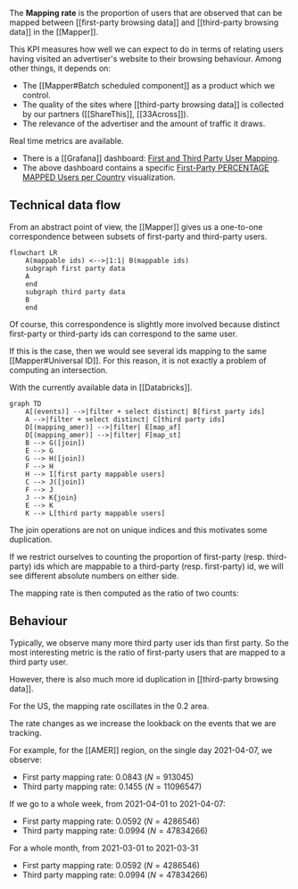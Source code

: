 The __Mapping rate__ is the proportion of users that are observed  that can be mapped between [[first-party browsing data]] and [[third-party browsing data]] in the [[Mapper]].

This KPI measures how well we can expect to do in terms of relating users having visited an advertiser's website to their browsing behaviour. Among other things, it depends on:

- The [[Mapper#Batch scheduled component]] as a product which we control.
- The quality of the sites where [[third-party browsing data]] is collected by our partners ([[ShareThis]], [[33Across]]).
- The relevance of the advertiser and the amount of traffic it draws.

Real time metrics are available.

- There is a [[Grafana]] dashboard: [First and Third Party User Mapping](http://monitoring.affec.tv/d/RedkN1fmk/first-and-third-party-user-mapping?refresh=1h&orgId=1).
- The above dashboard contains a specific [First-Party PERCENTAGE MAPPED Users per Country](http://monitoring.affec.tv/d/RedkN1fmk/first-and-third-party-user-mapping?refresh=1h&panelId=9&fullscreen&orgId=1) visualization.

## Technical data flow 

From an abstract point of view, the [[Mapper]] gives us a one-to-one correspondence between subsets of first-party and third-party users.

```mermaid
flowchart LR
    A(mappable ids) <-->|1:1| B(mappable ids)
    subgraph first party data
    A
    end
    subgraph third party data
    B
    end
```

Of course, this correspondence is slightly more involved because distinct first-party or third-party ids can correspond to the same user. 

If this is the case, then we would see several ids mapping to the same [[Mapper#Universal ID]]. For this reason, it is not exactly a problem of computing an intersection.

With the currently available data in [[Databricks]].

```mermaid
graph TD
    A[(events)] -->|filter + select distinct| B[first party ids]
    A -->|filter + select distinct| C[third party ids]
    D[(mapping_amer)] -->|filter| E[map_af]
    D[(mapping_amer)] -->|filter| F[map_st]
    B --> G([join])
    E --> G
    G --> H([join])
    F --> H
    H --> I[first party mappable users]
    C --> J([join])
    F --> J
    J --> K{join}
    E --> K
    K --> L[third party mappable users]
```

The join operations are not on unique indices and this motivates some duplication.

If we restrict ourselves to counting the proportion of first-party (resp. third-party) ids which are mappable to a third-party (resp. first-party) id, we will see different absolute numbers on either side.

The mapping rate is then computed as the ratio of two counts:

## Behaviour

Typically, we observe many more third party user ids than first party. So the most interesting metric is the ratio of first-party users that are mapped to a third party user.

However, there is also much more id duplication in [[third-party browsing data]].

For the US, the mapping rate oscillates in the 0.2 area.

The rate changes as we increase the lookback on the events that we are tracking. 

For example, for the [[AMER]] region, on the single day 2021-04-07, we observe:
- First party mapping rate: $0.0843$ ($N = 913045$)
- Third party mapping rate: $0.1455$ ($N = 11096547$)

If we go to a whole week, from 2021-04-01 to 2021-04-07:
- First party mapping rate: $0.0592$ ($N = 4286546$)
- Third party mapping rate: $0.0994$ ($N = 47834266$)

For a whole month, from 2021-03-01 to 2021-03-31
- First party mapping rate: $0.0592$ ($N = 4286546$)
- Third party mapping rate: $0.0994$ ($N = 47834266$)